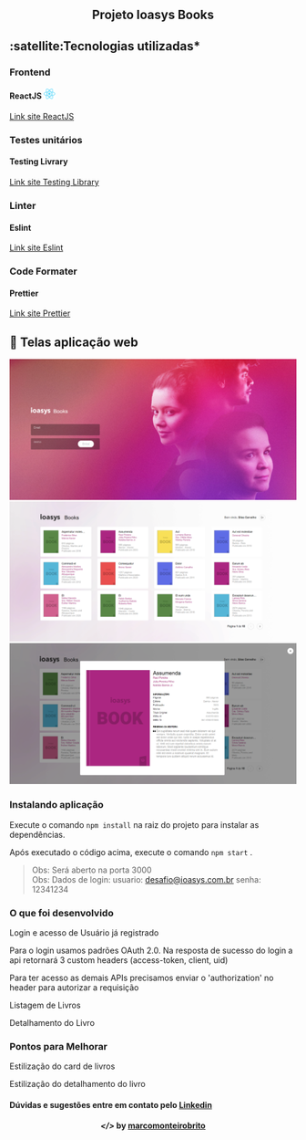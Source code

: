 <h2 align="center">Projeto Ioasys Books</h2>

<h2><strong>:satellite:Tecnologias utilizadas*</strong></h2>

<h3>Frontend</h3>
<h4>ReactJS <img src="readme/react.png" alt="react" height="18"> </h4>
<a href='https://pt-br.reactjs.org/'>Link site ReactJS</a>

<h3>Testes unitários</h3>
<h4>Testing Livrary </h4>
<a href='https://testing-library.com/'>Link site Testing Library</a>

<h3>Linter</h3>
<h4>Eslint </h4>
<a href='https://prettier.io/'>Link site Eslint</a>

<h3>Code Formater</h3>
<h4>Prettier </h4>
<a href='https://prettier.io/'>Link site Prettier</a>

## 🚀 Telas aplicação web

<p align="center">
	<img alt="" title="" src="readme/login.PNG">
	<img alt="" title="" src="readme/3.PNG">
	<img alt="" title="" src="readme/2.PNG">
</p>

### Instalando aplicação

Execute o comando `npm install` na raiz do projeto para instalar as dependências.

Após executado o código acima, execute o comando `npm start` .

> Obs: Será aberto na porta 3000
> <br>
> Obs: Dados de login: usuario: desafio@ioasys.com.br senha: 12341234

### O que foi desenvolvido

<p> Login e acesso de Usuário já registrado </p>
<p> Para o login usamos padrões OAuth 2.0. Na resposta de sucesso do login a api retornará 3 custom headers (access-token, client, uid) </p>
<p> Para ter acesso as demais APIs precisamos enviar o 'authorization' no header para autorizar a requisição </p>
<p> Listagem de Livros</p>
<p> Detalhamento do Livro </p>

### Pontos para Melhorar

<p>Estilização do card de livros</p>
<p>Estilização do detalhamento do livro</p>

<h4>Dúvidas e sugestões entre em contato pelo <a href="https://www.linkedin.com/in/marco-antonio-monteiro-de-brito-541ba0144/" target="_blank">Linkedin</a> </h4>

<h4 align="center"> <em>&lt;/&gt;</em> by <a href="https://github.com/marcomonteirobrito" target="_blank">marcomonteirobrito</a> </h4>
